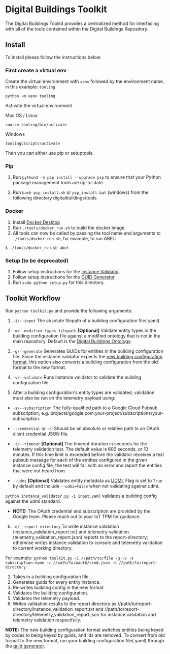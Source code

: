 # Digital Buildings Toolkit

The Digital Buildings Toolkit provides a centralized
method for interfacing with all of the tools contained within the Digital
Buildings Repository.

## Install

To install please follow the instructions below.

### First create a virtual env

Create the virtual environment with `venv` followed by the environment name, in this example: `tooling`

```
python -m venv tooling
```


Activate the virtual environment

Mac OS / Linux:
```
source tooling/bin/activate
```

Windows
```
tooling\Scripts\activate
```


Then you can either use pip or setuptools.

### Pip
1. Run `python3 -m pip install --upgrade pip` to ensure that your Python package management tools are up-to-date.

2. Run `bash pip_install.sh` or `pip_install.bat` (windows) from the following directory digitalbuildings/tools.

### Docker

1. Install [Docker Desktop](https://docs.docker.com/desktop/)
2. Run `./tools/docker_run.sh` to build the docker image.
3. All tools can now be called by passing the tool name and arguments to `./tools/docker_run.sh`, for example, to run ABEL:
```
$ ./tools/docker_run.sh abel
```

### Setup (to be deprecated)

1. Follow setup instructions for the [Instance Validator](./validators/instance_validator).
2. Follow setup instructions for the [GUID Generator](./guid_generator).
3. Run `sudo python setup.py` for this directory.

## Toolkit Workflow

Run `python toolkit.py` and provide the following arguments:

1. `-i/--input` The absolute filepath of a building configuration file(.yaml).

2. `-m/--modified-types-filepath` **[Optional]** Validate entity types in the building configuration file against a modified ontology that is not in the main repository. Default is the [Digital Buildings Ontology](https://github.com/google/digitalbuildings/tree/master/ontology/yaml).

3. `-g/--generate` Generates GUIDs for entities in the building configuration file. Since the instance validator expects the [new building configuration format](https://github.com/google/digitalbuildings/blob/master/ontology/docs/building_config.md#new-format), this option also converts a building configuration from the old format to the new format.

4. `-v/--validate` Runs instance validator to validate the building configuration file.

5. After a building configuration's entity types are validated, validation must also be run on the telemetry payload using:

  * `-s/--subscription` The fully-qualified path to a Google Cloud Pubsub subscription, e.g. projects/google.com:your-project/subscriptions/your-subscription.

  * `--credential` or `-c`: Should be an absolute or relative path to an OAuth client credential JSON file.

  * `-t/--timeout` **[Optional]** The timeout duration in seconds for the telemetry validation test. The default value is 600 seconds, or 10 minutes. If this time limit is exceeded before the validator receives a test pubsub message for each of the entities configured in the given instance config file, the test will fail with an error and report the entities that were not heard from.

  * `--udmi` **[Optional]** Validates entity metadata as [UDMI](https://github.com/faucetsdn/udmi/). Flag is set to `True` by default and include `--udmi=False` when not validating against udmi.

  `python instance_validator.py -i input.yaml` validates a building config against the udmi standard.

  * **NOTE:** The OAuth credential and subscription are provided by the Google team. Please reach out to your IoT TPM for guidance.

6. `-d/--report-directory` To write instance validation (instance_validation_report.txt) and telemetry validation (telemetry_validation_report.json) reports to the report-directory; otherwise writes instance validation to console and telemetry validation to current working directory.

For example:
`python toolkit.py -i //path/to/file -g -v -s subscription-name -c //path/to/oauth/cred.json -d //path/to/report-directory`
1. Takes in a building configuration file.
2. Generates guids for every entity instance.
3. Re-writes building config in the new format.
4. Validates the building configuration.
5. Validates the telemetry payload.
6. Writes validation results to the report directory as //path/to/report-directory/instance_validation_report.txt and //path/to/report-directory/telemetry_validation_report.json for instance validation and telemetry validation respectfully.

**NOTE:** The new building configuration format switches entities being keyed by codes
to being keyed by guids, and Ids are removed. To convert from old format to the
new format, run your building configuration file(.yaml) through the [guid generator](https://github.com/google/digitalbuildings/tree/master/tools/guid_generator).
